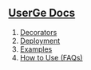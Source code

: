 ## [UserGe Docs](https://theuserge.github.io/)
1. [Decorators](https://theuserge.github.io/decorators)
2. [Deployment](https://theuserge.github.io/deployment)
3. [Examples](https://theuserge.github.io/examples)
4. [How to Use (FAQs)](https://theuserge.github.io/faq)

